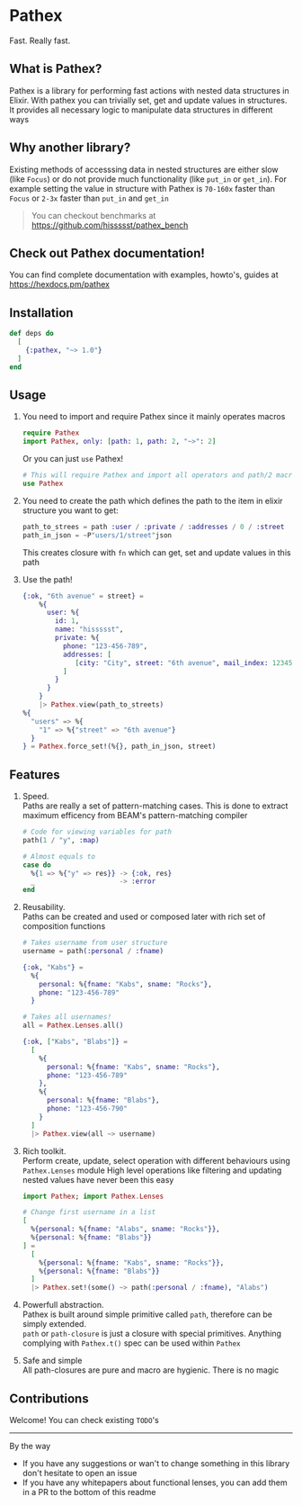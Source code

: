 # Pathex

Fast. Really fast.

## What is Pathex?

Pathex is a library for performing fast actions with nested data structures in Elixir.
With pathex you can trivially set, get and update values in structures.
It provides all necessary logic to manipulate data structures in different ways

## Why another library?

Existing methods of accesssing data in nested structures are either slow (like `Focus`)
or do not provide much functionality (like `put_in` or `get_in`).
For example setting the value in structure with Pathex is `70-160x` faster than `Focus` or `2-3x` faster than `put_in` and `get_in`

> You can checkout benchmarks at https://github.com/hissssst/pathex_bench

## Check out Pathex documentation!

You can find complete documentation with examples, howto's, guides at https://hexdocs.pm/pathex

## Installation

```elixir
def deps do
  [
    {:pathex, "~> 1.0"}
  ]
end
```

## Usage

1. You need to import and require Pathex since it mainly operates macros
   ```elixir
   require Pathex
   import Pathex, only: [path: 1, path: 2, "~>": 2]
   ```
   Or you can just `use` Pathex!
   ```elixir
   # This will require Pathex and import all operators and path/2 macro
   use Pathex
   ```

2. You need to create the path which defines the path to the item in elixir structure you want to get:
   ```elixir
   path_to_strees = path :user / :private / :addresses / 0 / :street
   path_in_json = ~P"users/1/street"json
   ```
   This creates closure with `fn` which can get, set and update values in this path

3. Use the path!
   ```elixir
   {:ok, "6th avenue" = street} =
       %{
         user: %{
           id: 1,
           name: "hissssst",
           private: %{
             phone: "123-456-789",
             addresses: [
                [city: "City", street: "6th avenue", mail_index: 123456]
             ]
           }
         }
       }
       |> Pathex.view(path_to_streets)
   %{
     "users" => %{
       "1" => %{"street" => "6th avenue"}
     }
   } = Pathex.force_set!(%{}, path_in_json, street)
   ```

## Features

1. Speed.  
   Paths are really a set of pattern-matching cases. This is done to extract maximum efficency from BEAM's pattern-matching compiler
   ```elixir
   # Code for viewing variables for path
   path(1 / "y", :map)

   # Almost equals to
   case do
     %{1 => %{"y" => res}} -> {:ok, res}
     _                     -> :error
   end
   ```

2. Reusability.  
   Paths can be created and used or composed later with rich set of composition functions
   ```elixir
   # Takes username from user structure
   username = path(:personal / :fname)

   {:ok, "Kabs"} =
     %{
       personal: %{fname: "Kabs", sname: "Rocks"},
       phone: "123-456-789"
     }

   # Takes all usernames!
   all = Pathex.Lenses.all()

   {:ok, ["Kabs", "Blabs"]} =
     [
       %{
         personal: %{fname: "Kabs", sname: "Rocks"},
         phone: "123-456-789"
       },
       %{
         personal: %{fname: "Blabs"},
         phone: "123-456-790"
       }
     ]
     |> Pathex.view(all ~> username)
   ```

3. Rich toolkit.  
   Perform create, update, select operation with different behaviours using `Pathex.Lenses` module
   High level operations like filtering and updating nested values have never been this easy
   ```elixir
   import Pathex; import Pathex.Lenses

   # Change first username in a list
   [
     %{personal: %{fname: "Alabs", sname: "Rocks"}},
     %{personal: %{fname: "Blabs"}}
   ] =
     [
       %{personal: %{fname: "Kabs", sname: "Rocks"}},
       %{personal: %{fname: "Blabs"}}
     ]
     |> Pathex.set!(some() ~> path(:personal / :fname), "Alabs")
   ```

4. Powerfull abstraction.  
   Pathex is built around simple primitive called `path`, therefore can be simply extended.  
   `path` or `path-closure` is just a closure with special primitives. Anything complying with `Pathex.t()` spec can
   be used within `Pathex`

5. Safe and simple  
   All path-closures are pure and macro are hygienic. There is no magic

## Contributions

Welcome! You can check existing `TODO`'s

---

By the way

* If you have any suggestions or wan't to change something in this library don't hesitate to open an issue
* If you have any whitepapers about functional lenses, you can add them in a PR to the bottom of this readme
